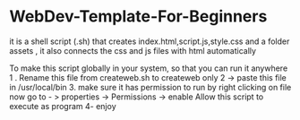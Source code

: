 # WebDev-Template-For-Beginners
it is a shell script (.sh) that creates index.html,script.js,style.css and a folder assets , it also connects the css and js files with html automatically

To make this script globally in your system, so that you can run it anywhere
1 . Rename this file from createweb.sh to createweb only
2 -> paste this file in /usr/local/bin
3. make sure it has permission to run by right clicking on  file  now go to - > properties -> Permissions -> enable Allow this script to execute as program
4- enjoy



